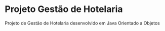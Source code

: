 # Projeto Gestão de Hotelaria
Projeto de Gestão de Hotelaria desenvolvido em Java Orientado a Objetos
